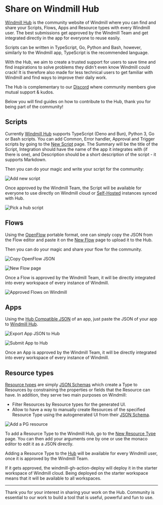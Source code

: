 # Share on Windmill Hub

[Windmill Hub][wm-hub] is the community website of Windmill where you can find
and share your Scripts, Flows, Apps and Resource types with every Windmill user.
The best submissions get approved by the Windmill Team and get integrated
directly in the app for everyone to reuse easily.

Scripts can be written in TypeScript, Go, Python and Bash, however,
similarly to the Windmill app, TypeScript is the recommended language.

With the Hub, we aim to create a trusted support for users to save time and find inspirations to solve problems they didn't even know Windmill could crack! It is therefore also made for less technical users to get familiar with Windmill and find ways to improve their daily work.

The Hub is complementary to our [Discord][wm-discord] where community members give mutual support & kudos.

Below you will find guides on how to contribute to the Hub, thank you for being part of the community!

## Scripts

Currently [Windmill Hub][wm-hub] supports TypeScript (Deno and Bun), Python 3, Go or Bash scripts.
You can add Common, Error handler, Approval and Trigger scripts by
going to the <a rel="nofollow" href="https://hub.windmill.dev/scripts/add">New Script</a> page. The
Summary will be the title of the Script, Integration should have the name of
the app it integrates with (if there is one), and Description should be a
short description of the script - it supports Markdown.

Then you can do your magic and write your script for the community:

![Add new script](./add_new_script.png.webp "Add new script on Hub")

Once approved by the Windmill Team, the Script will be available for
everyone to use directly on Windmill cloud or [Self-Hosted](../../advanced/1_self_host/index.mdx) instances synced with Hub.

![Pick a hub script](./pick_a_hub_script.png.webp)

## Flows

Using the [OpenFlow](../../openflow/index.mdx) portable format, one can simply
copy the JSON from the Flow editor and paste it on the
[New Flow](https://hub.windmill.dev/flows/add) page to upload it to the Hub.

Then you can do your magic and share your flow for the community.

![Copy OpenFlow JSON](./export_flow.png.webp)

![New Flow page](./new_flow.png.webp)

Once a Flow is approved by the Windmill Team, it will be directly integrated
into every workspace of every instance of Windmill.

![Approved Flows on Windmill](./approved_flows.png.webp)

## Apps

Using the [Hub Compatible JSON](../../apps/0_toolbar.mdx#hub-compatible-json) of an app, just paste the JSON of your app to [Windmill Hub](https://hub.windmill.dev/).

![Export App JSON to Hub](../../assets/apps/1_app_toolbar/export_hub.png.webp "Export App JSON to Hub")

![Submit App to Hub](../../assets/apps/1_app_toolbar/submit_app.png.webp "Submit App to Hub")

Once an App is approved by the Windmill Team, it will be directly integrated into every workspace of every instance of Windmill.

## Resource types

[Resource types](../../core_concepts/3_resources_and_types/index.mdx) are simply
[JSON Schemas](../../core_concepts/13_json_schema_and_parsing/index.mdx) which create a Type to
Resources by constraining the properties or fields that the Resource can have.
In addition, they serve two main purposes on Windmill:

- Filter Resources by Resource types for the generated UI.
- Allow to have a way to manually create Resources of the specified Resource
  Type using the autogenerated UI from their [JSON Schema](../../core_concepts/13_json_schema_and_parsing/index.mdx).

![Add a PG resource](./add_resource_pg.png.webp "Add a PG resource")

To add a Resource Type to the Windmill Hub, go to the
[New Resource Type](https://hub.windmill.dev/resource_types/add) page. You can
then add your arguments one by one or use the monaco editor to edit it as a JSON
directly.

Adding a Resource Type to the [Hub][wm-hub] will be available for every
Windmill user, once it is approved by the Windmill Team.

If it gets approved, the
windmill-gh-action-deploy will deploy it in the starter workspace of Windmill cloud. Being deployed on the
starter workspace means that it will be available to all workspaces.

---

Thank you for your interest in sharing your work on the Hub. Community is essential to our work to build a tool that is useful, powerful and fun to use.

<!-- Resources -->

[wm-hub]: https://hub.windmill.dev
[wm-discord]: https://discord.com/invite/V7PM2YHsPB

<!-- ## Scripts

Scripts are standalone apps that can be reused and chained as building blocks to
create more complex Flows. In order to add a new script, goto the Scripts
section on the Windmill Hub homepage and select "Submit a new script".

Once a script is created in Windmill, it can easily be added to Windmill Hub by
navigating to the script information page and clicking the "Publish to Hub"
button. You will be redirected to a submit new script page on Windmill Hub.
Enter a short "Summary" describing what the script does. Next enter the name of
the app that the script uses and add a description with further information.
Finally, add the code for the script into the editor and click save to publish
the new script on Windmill Hub.

![Submit From Hub](./submit-script-from-windmill.png.webp)

Alternatively, scripts can be added directly from the
[Windmill Hub](https://hub.windmill.dev/). To add a new script navigate to the
script section on the Windmill Hub homepage and select "Submit a new trigger
script".

![Hub Scripts](./hub-script.png.webp)

Enter a short "Summary" describing what the script does. Next enter the name of
the app that the script uses and add a description with further information.
Finally, add the code for the script into the editor and click save to publish
the new script on Windmill Hub.

![Submit Scripts](./submit-script.png.webp)

## Trigger Script

Trigger scripts are scripts whose purpose is to pull data from an external
source and return all new items since last run. They are generally used in flows
that are scheduled very regularly to reduce latency to react to new events. When
new items are returned by a trigger script, it will trigger the rest of the flow
once per item. If no new items, the flow will be skipped.

Once a trigger script is created in Windmill, it can easily be added to Windmill
Hub by navigating to the trigger script information page and clicking the
"Publish to Hub" button. You will be redirected to a submit new trigger script
page on Windmill Hub.

![Submit From Hub](./submit-script-from-windmill.png.webp)

Alternatively, trigger scripts can be added directly from the
[Windmill Hub](https://hub.windmill.dev/). To add a new trigger script navigate
to the trigger script section on the Windmill Hub homepage and select "Submit a
new trigger script".

![Trigger scripts](./hub-trigger-script.png.webp)

Next, enter a short "Summary" describing what the trigger script does. Next
enter the name of the app that the trigger script uses and add a description
with further information. Finally, add the code for the trigger script into the
editor and click save to publish the new trigger script on Windmill Hub.

![Submit Trigger scripts](./hub-submit-trigger-scripts.png.webp) -->
